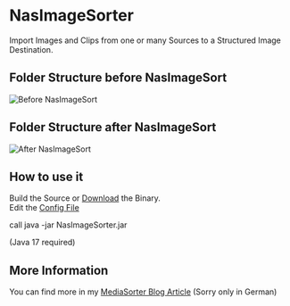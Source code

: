 # NasImageSorter
Import Images and Clips from one or many Sources to a Structured Image Destination.

## Folder Structure before NasImageSort
![Before NasImageSort](http://www.joern-karthaus.de/blog/img/unsortiert.png)

## Folder Structure after NasImageSort
![After NasImageSort](http://www.joern-karthaus.de/blog/img/sortiert.png)

## How to use it  

Build the Source or [Download](https://github.com/JKarthaus/NasImageSorter/blob/master/_INSTALL_/MediaSorter) the Binary.  
Edit the [Config File ](https://github.com/JKarthaus/NasImageSorter/blob/master/_INSTALL_/mediasorter.properties)  

call java -jar NasImageSorter.jar

(Java 17 required)

## More Information
You can find more in my [MediaSorter Blog Article](http://www.joern-karthaus.de/blog/mediaSort.html) (Sorry only in German)

